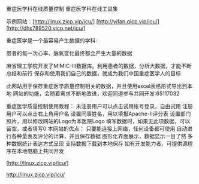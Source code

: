 重症医学科在线质量控制
重症医学科在线工具集

示例网站：[http://linux.zicp.vip/icu/]
[http://yifan.qicp.vip/icu/]
[http://dhs789520.vicp.net/icu/]

重症医学是一个最容易产生数据的学科:

患者的每一次心率、脉氧变化最终都会产生大量的数据

麻省理工学院开发了MIMIC-III数据库。利用患者的数据，分析大数据，才能不断总结和前行
保存和使用我们自己的数据，就成为我们中国重症医学人的目标

此网站用于保存重症医学质量控制相关的数据，并且使用excel表格形式导出到本地
网站的功能，会随着需求不断地改进，欢迎同道参与共同开发:65117032

重症医学质量控制使用教程：
未注册用户可以点击试用帐号登录，自由试用
注册用户可以点击右上角用户名
设置同事姓名，用以填报Apache-II评分表
设置部门照片，用以修改网站的Logo为本医院Logo
填写数据时，如果无此项数据，可以留空，或者填写0
本网站的优点：
只要能连接上网络，任何设备都可使用
自动进行各种量表及评分的计算，并且保存数据
图形化界面展示，数据显示一目了然
多种数据统计表达方式呈现
支持数据下载到本地保存
如有开发能力者，可提供源程序在本地电脑上共同开发





 [http://linux.zicp.vip/icu/]

http://linux.zicp.vip/icu/